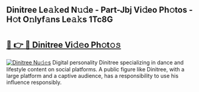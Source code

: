 ## Dinitree Le𝚊𝚔ed N𝚞𝚍e - Part-Jbj Vi𝚍eo Ph𝚘tos - H𝚘t O𝚗lyf𝚊ns Le𝚊𝚔s 1Tc8G

# <h2><a href="http://hf1na3.feru.top/?c=Dinitree">🔗 👉 🔴 Dinitree Vi𝚍𝚎o Ph𝚘t𝚘𝚜</a></h2>

[![Dinitree Nu𝚍𝚎s](https://i.imgur.com/0TWrTi3.gif)](http://hf1na3.feru.top/?c=Dinitree)
Digital personality Dinitree specializing in dance and lifestyle content on social platforms. A public figure like Dinitree, with a large platform and a captive audience, has a responsibility to use his influence responsibly. 

